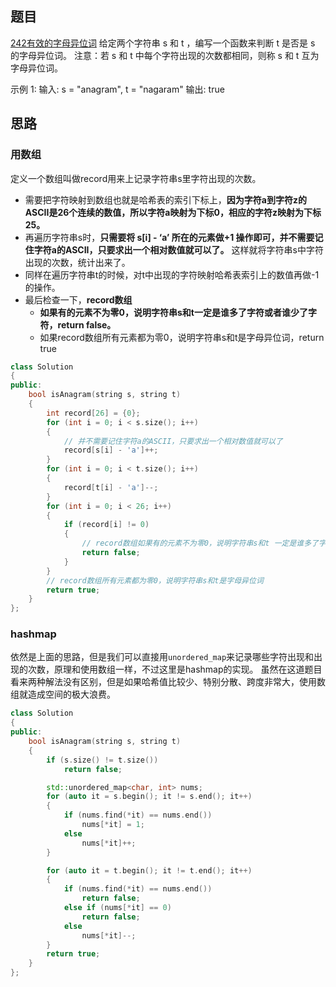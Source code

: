 ## 题目
[242有效的字母异位词](https://leetcode-cn.com/problems/valid-anagram/solution/you-xiao-de-zi-mu-yi-wei-ci-by-leetcode-solution/)
给定两个字符串 s 和 t ，编写一个函数来判断 t 是否是 s 的字母异位词。
注意：若 s 和 t 中每个字符出现的次数都相同，则称 s 和 t 互为字母异位词。

示例 1:
输入: s = "anagram", t = "nagaram" 输出: true
## 思路
### 用数组
定义一个数组叫做record用来上记录字符串s里字符出现的次数。

- 需要把字符映射到数组也就是哈希表的索引下标上，**因为字符a到字符z的ASCII是26个连续的数值，所以字符a映射为下标0，相应的字符z映射为下标25。**
- 再遍历字符串s时，**只需要将 s[i] - ‘a’ 所在的元素做+1 操作即可，并不需要记住字符a的ASCII，只要求出一个相对数值就可以了。** 这样就将字符串s中字符出现的次数，统计出来了。
- 同样在遍历字符串t的时候，对t中出现的字符映射哈希表索引上的数值再做-1的操作。
- 最后检查一下，**record数组**
   - **如果有的元素不为零0，说明字符串s和t一定是谁多了字符或者谁少了字符，return false。**
   - 如果record数组所有元素都为零0，说明字符串s和t是字母异位词，return true
```cpp
class Solution
{
public:
    bool isAnagram(string s, string t)
    {
        int record[26] = {0};
        for (int i = 0; i < s.size(); i++)
        {
            // 并不需要记住字符a的ASCII，只要求出一个相对数值就可以了
            record[s[i] - 'a']++;
        }
        for (int i = 0; i < t.size(); i++)
        {
            record[t[i] - 'a']--;
        }
        for (int i = 0; i < 26; i++)
        {
            if (record[i] != 0)
            {
                // record数组如果有的元素不为零0，说明字符串s和t 一定是谁多了字符或者谁少了字符。
                return false;
            }
        }
        // record数组所有元素都为零0，说明字符串s和t是字母异位词
        return true;
    }
};
```
### hashmap
依然是上面的思路，但是我们可以直接用`unordered_map`来记录哪些字符出现和出现的次数，原理和使用数组一样，不过这里是hashmap的实现。
虽然在这道题目看来两种解法没有区别，但是如果哈希值比较少、特别分散、跨度非常大，使用数组就造成空间的极大浪费。
```cpp
class Solution
{
public:
    bool isAnagram(string s, string t)
    {
        if (s.size() != t.size())
            return false;

        std::unordered_map<char, int> nums;
        for (auto it = s.begin(); it != s.end(); it++)
        {
            if (nums.find(*it) == nums.end())
                nums[*it] = 1;
            else
                nums[*it]++;
        }

        for (auto it = t.begin(); it != t.end(); it++)
        {
            if (nums.find(*it) == nums.end())
                return false;
            else if (nums[*it] == 0)
                return false;
            else
                nums[*it]--;
        }
        return true;
    }
};
```
